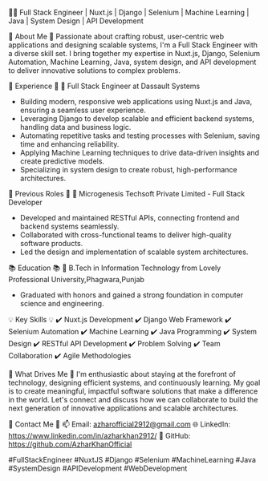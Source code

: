 👨‍💻 Full Stack Engineer | Nuxt.js | Django | Selenium | Machine Learning | Java | System Design | API Development

🔹 About Me 🔹
Passionate about crafting robust, user-centric web applications and designing scalable systems, I'm a Full Stack Engineer with a diverse skill set. I bring together my expertise in Nuxt.js, Django, Selenium Automation, Machine Learning, Java, system design, and API development to deliver innovative solutions to complex problems.

🚀 Experience 🚀
🔷 Full Stack Engineer at Dassault Systems
   - Building modern, responsive web applications using Nuxt.js and Java, ensuring a seamless user experience.
   - Leveraging Django to develop scalable and efficient backend systems, handling data and business logic.
   - Automating repetitive tasks and testing processes with Selenium, saving time and enhancing reliability.
   - Applying Machine Learning techniques to drive data-driven insights and create predictive models.
   - Specializing in system design to create robust, high-performance architectures.

💼 Previous Roles 💼
🔷 Microgenesis Techsoft Private Limited - Full Stack Developer
   - Developed and maintained RESTful APIs, connecting frontend and backend systems seamlessly.
   - Collaborated with cross-functional teams to deliver high-quality software products.
   - Led the design and implementation of scalable system architectures.

📚 Education 📚
🔷 B.Tech in Information Technology from Lovely Professional University,Phagwara,Punjab
   - Graduated with honors and gained a strong foundation in computer science and engineering.

💡 Key Skills 💡
✔️ Nuxt.js Development
✔️ Django Web Framework
✔️ Selenium Automation
✔️ Machine Learning
✔️ Java Programming
✔️ System Design
✔️ RESTful API Development
✔️ Problem Solving
✔️ Team Collaboration
✔️ Agile Methodologies

🌟 What Drives Me 🌟
I'm enthusiastic about staying at the forefront of technology, designing efficient systems, and continuously learning. My goal is to create meaningful, impactful software solutions that make a difference in the world. Let's connect and discuss how we can collaborate to build the next generation of innovative applications and scalable architectures.

📧 Contact Me 📧
📫 Email: azharofficial2912@gmail.com
🌐 LinkedIn: https://www.linkedin.com/in/azharkhan2912/
📱 GitHub: https://github.com/AzharKhanOfficial

#FullStackEngineer #NuxtJS #Django #Selenium #MachineLearning #Java #SystemDesign #APIDevelopment #WebDevelopment
